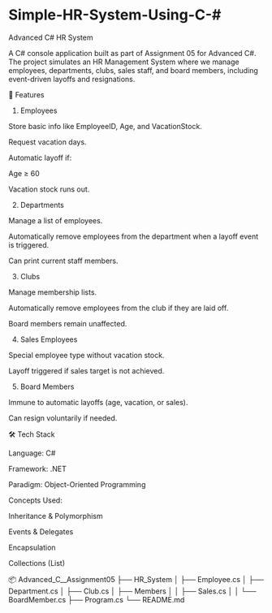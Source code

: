 # Simple-HR-System-Using-C-#


Advanced C# HR System

A C# console application built as part of Assignment 05 for Advanced C#.
The project simulates an HR Management System where we manage employees, departments, clubs, sales staff, and board members, including event-driven layoffs and resignations.

📌 Features
1. Employees

Store basic info like EmployeeID, Age, and VacationStock.

Request vacation days.

Automatic layoff if:

Age ≥ 60

Vacation stock runs out.

2. Departments

Manage a list of employees.

Automatically remove employees from the department when a layoff event is triggered.

Can print current staff members.

3. Clubs

Manage membership lists.

Automatically remove employees from the club if they are laid off.

Board members remain unaffected.

4. Sales Employees

Special employee type without vacation stock.

Layoff triggered if sales target is not achieved.

5. Board Members

Immune to automatic layoffs (age, vacation, or sales).

Can resign voluntarily if needed.


🛠️ Tech Stack

Language: C#

Framework: .NET

Paradigm: Object-Oriented Programming

Concepts Used:

Inheritance & Polymorphism

Events & Delegates

Encapsulation

Collections (List<T>)



📦 Advanced_C__Assignment05
├── HR_System
│   ├── Employee.cs
│   ├── Department.cs
│   ├── Club.cs
│   ├── Members
│   │    ├── Sales.cs
│   │    └── BoardMember.cs
├── Program.cs
└── README.md
